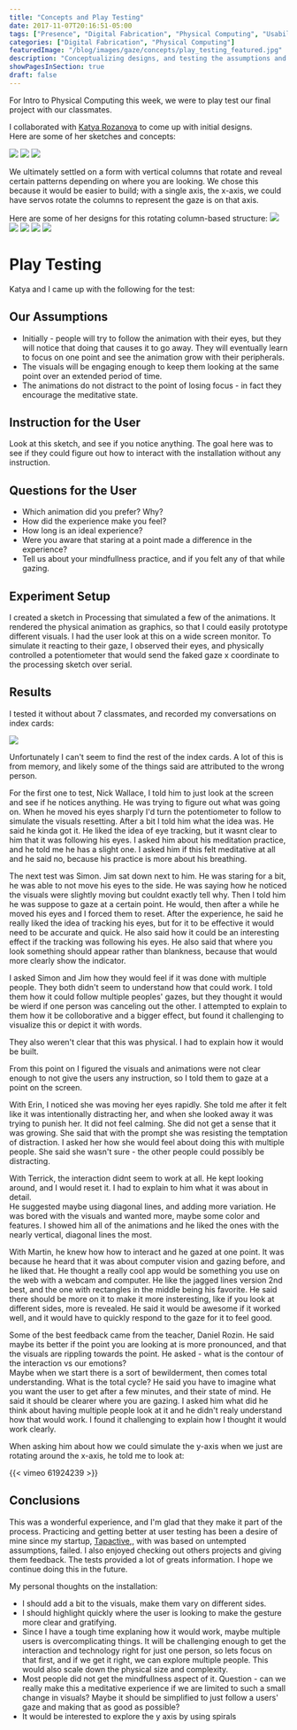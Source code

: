 ```yaml
---
title: "Concepts and Play Testing"
date: 2017-11-07T20:16:51-05:00
tags: ["Presence", "Digital Fabrication", "Physical Computing", "Usability Testing"]
categories: ["Digital Fabrication", "Physical Computing"]
featuredImage: "/blog/images/gaze/concepts/play_testing_featured.jpg"
description: "Conceptualizing designs, and testing the assumptions and user experience."
showPagesInSection: true
draft: false
---
```


For Intro to Physical Computing this week, we were to play test our final project with our classmates.

I collaborated with [Katya Rozanova](http://www.katyarozanova.com/) to come up with initial designs.  
Here are some of her sketches and concepts:

<img src="/blog/images/gaze/concepts/sketch_1.png"/>
<img src="/blog/images/gaze/concepts/sketch_2.png"/>
<img src="/blog/images/gaze/concepts/sketch_3.png"/>

We ultimately settled on a form with vertical columns that rotate and reveal certain patterns depending on where you are looking.
We chose this because it would be easier to build; with a single axis, the x-axis, we
could have servos rotate the columns to represent the gaze is on that axis.

Here are some of her designs for this rotating column-based structure:
<img src="/blog/images/gaze/concepts/column_2.png"/>
<img src="/blog/images/gaze/concepts/column_1.png"/>
<img src="/blog/images/gaze/concepts/column_3.png"/>
<img src="/blog/images/gaze/concepts/column_4.png"/>
<img src="/blog/images/gaze/concepts/column_5.png"/>

# Play Testing

Katya and I came up with the following for the test:

## Our Assumptions
* Initially - people will try to follow the animation with their eyes,  but they will notice that doing that causes it to go away. They will eventually learn to focus on one point and see the animation grow with their peripherals.
* The visuals will be engaging enough to keep them looking at the same point over an extended period of time.
* The animations do not distract to the point of losing focus - in fact they encourage the meditative state.

## Instruction for the User

Look at this sketch, and see if you notice anything.  The goal here was to see if they could figure out how to interact
with the installation without any instruction.

## Questions for the User
* Which animation did you prefer? Why?
* How did the experience make you feel?
* How long is an ideal experience?
* Were you aware that staring at a point made a difference in the experience?
* Tell us about your mindfullness practice, and if you felt any of that while gazing.

## Experiment Setup
I created a sketch in Processing that simulated a few of the animations.  It rendered the physical
animation as graphics, so that I could easily prototype different visuals.  I had the user look at this on a wide screen monitor.
To simulate it reacting to their gaze, I observed their eyes, and physically controlled a potentiometer that would send the faked gaze x coordinate to the processing sketch over serial.

## Results
I tested it without about 7 classmates, and recorded my conversations on index cards:

<img src="/blog/images/gaze/play_testing/indexcards.jpg"/>

Unfortunately I can't seem to find the rest of the index cards.  A lot of this is from memory, and likely some of the things said are attributed to the wrong person.

For the first one to test, Nick Wallace, I told him to just look at the screen and see if he notices anything.
He was trying to figure out what was going on.  When he moved his eyes sharply I'd turn the potentiometer to follow
to simulate the visuals resetting.  After a bit I told him what the idea was.  He said he kinda got it.  He liked the idea
of eye tracking, but it wasnt clear to him that it was following his eyes.  I asked him about his meditation practice, and he told me
he has a slight one. I asked him if this felt meditative at all and he said no, because his practice is more about his breathing.

The next test was Simon.  Jim sat down next to him.  He was staring for a bit, he was able to not move his eyes to the side.   He was saying how
he noticed the visuals were slightly moving but couldnt exactly tell why.  Then I told him he was suppose to gaze at a certain point.
He would, then after a while he moved his eyes and I forced them to reset.  After the experience, he said he really liked the idea of tracking his eyes,
but for it to be effective it would need to be accurate and quick.  He also said how it could be an interesting effect if the tracking was following his eyes. He also
said that where you look something should appear rather than blankness, because that would more clearly show the indicator.

I asked Simon and Jim how they would feel if it was done with multiple people.  They both didn't seem to understand how that could work.  I told them how it could follow
multiple peoples' gazes, but they thought it would be wierd if one person was canceling out the other.  I attempted to explain to them how it be colloborative and a bigger
effect, but found it challenging to visualize this or depict it with words.

They also weren't clear that this was physical.  I had to explain how it would be built.

From this point on I figured the visuals and animations were not clear enough to not give the users any instruction, so I told them to gaze at a point on the screen.

With Erin, I noticed she was moving her eyes rapidly.  She told me after it felt like it was intentionally distracting her, and when she looked away it was trying to punish her.
It did not feel calming.  She did not get a sense that it was growing. She said that with the prompt she was resisting the temptation of distraction.  I asked her how
she would feel about doing this with multiple people.  She said she wasn't sure - the other people could possibly be distracting.

With Terrick, the interaction didnt seem to work at all.  He kept looking around, and I would reset it.  I had to explain to him what it was about in detail.  
He suggested maybe using diagonal lines, and adding more variation.  He was bored with the visuals and wanted more, maybe some color and features.  I showed him all of the animations
and he liked the ones with the nearly vertical, diagonal lines the most.

With Martin, he knew how how to interact and he gazed at one point.  It was because he heard that it was about computer vision and gazing before, and he liked that.
He thought a really cool app would be something you use on the web with a webcam and computer.  He like the jagged lines version 2nd best, and the one with rectangles
in the middle being his favorite.  He said there should be more on it to make it more insteresting, like if you look at different sides, more is revealed. He said
it would be awesome if it worked well, and it would have to quickly respond to the gaze for it to feel good.

Some of the best feedback came from the teacher, Daniel Rozin.  He said maybe its better if the point you are looking at is more pronounced, and that the visuals
are rippling towards the point.  He asked - what is the contour of the interaction vs our emotions?  
Maybe when we start there is a sort of bewilderment, then comes total understanding.  What is the total cycle?
He said you have to imagine what you want the user to get after a few minutes, and their state of mind.
He said it should be clearer where you are gazing.  I asked him what did he think about having multiple people look at it and he didn't realy understand how that would work.
I found it challenging to explain how I thought it would work clearly.

When asking him about how we could simulate the y-axis when we just are rotating around the x-axis, he told me to look at:

{{< vimeo 61924239 >}}

## Conclusions
This was a wonderful experience, and I'm glad that they make it part of the process.  Practicing and getting better at user testing has
been a desire of mine since my startup, [Tapactive,](https://techcrunch.com/2013/09/25/heres-what-we-saw-at-eras-summer-2013-demo-day/),
with was based on untempted assumptions, failed.  I also enjoyed checking out others projects and giving them feedback.  The tests provided a lot of greats information.
I hope we continue doing this in the future.

My personal thoughts on the installation:

* I should add a bit to the visuals, make them vary on different sides.
* I should highlight quickly where the user is looking to make the gesture more clear and gratifying.
* Since I have a tough time explaning how it would work, maybe multiple users is overcomplicating things.  It will be challenging
enough to get the interaction and technology right for just one person, so lets focus on that first, and if we get it right, we can
explore multiple people.  This would also scale down the physical size and complexity.
* Most people did not get the mindfullness aspect of it.  Question - can we really make this a meditative experience if we are limited
to such a small change in visuals?  Maybe it should be simplified to just follow a users' gaze and making that as good as possible?
* It would be interested to explore the y axis by using spirals
